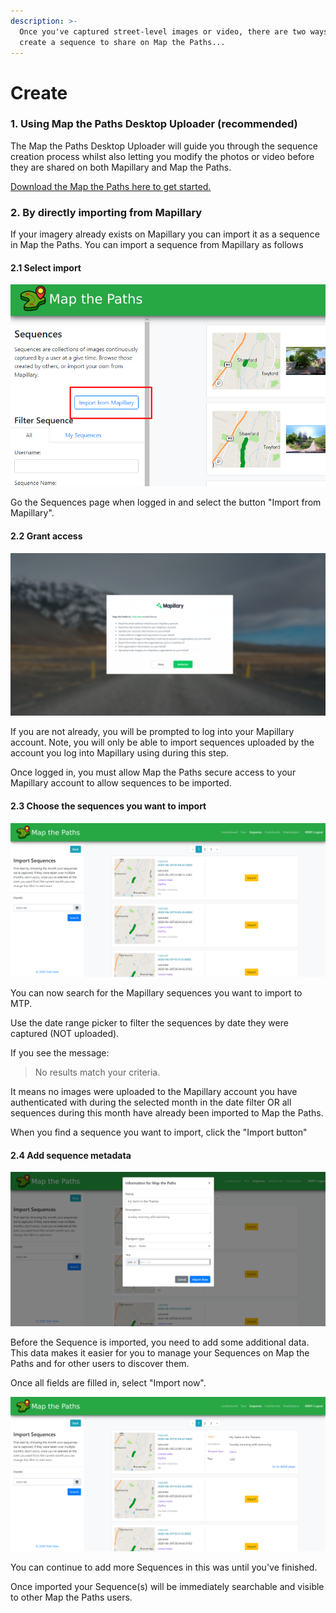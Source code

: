 ```yaml
---
description: >-
  Once you've captured street-level images or video, there are two ways to
  create a sequence to share on Map the Paths...
---
```


# Create

### 1. Using Map the Paths Desktop Uploader \(recommended\)

The Map the Paths Desktop Uploader will guide you through the sequence creation process whilst also letting you modify the photos or video before they are shared on both Mapillary and Map the Paths.

[Download the Map the Paths here to get started.](https://mtp.trekview.org/uploader)

###  **2. By directly importing from Mapillary**

If your imagery already exists on Mapillary you can import it as a sequence in Map the Paths. You can import a sequence from Mapillary as follows

#### **2.1 Select import**

![MTP Import from Mapillary](../../../.gitbook/assets/mapillary-import.png)

Go the Sequences page when logged in and select the button "Import from Mapillary".

#### **2.2 Grant access**

![Mapillary Grant Access to MTP](../../../.gitbook/assets/mapillary-grant.png)

If you are not already, you will be prompted to log into your Mapillary account. Note, you will only be able to import sequences uploaded by the account you log into Mapillary using during this step.

Once logged in, you must allow Map the Paths secure access to your Mapillary account to allow sequences to be imported.

#### **2.3 Choose the sequences you want to import**

![MTP import Mapillary Sequences](../../../.gitbook/assets/0a560e56-3720-429e-81bc-053c44b628c1.png)

You can now search for the Mapillary sequences you want to import to MTP.

Use the date range picker to filter the sequences by date they were captured \(NOT uploaded\).

If you see the message:

> No results match your criteria.

It means no images were uploaded to the Mapillary account you have authenticated with during the selected month in the date filter OR all sequences during this month have already been imported to Map the Paths.

When you find a sequence you want to import, click the "Import button"

#### **2.4 Add sequence metadata**

![Add Sequence metadata](../../../.gitbook/assets/107902ad-afc0-4aee-8a9a-5adb504775eb.png)

Before the Sequence is imported, you need to add some additional data. This data makes it easier for you to manage your Sequences on Map the Paths and for other users to discover them.

Once all fields are filled in, select "Import now".

![MTP Sequence imported](../../../.gitbook/assets/deed8e0e-4b94-446c-baab-3fb87ba14e5e.png)

You can continue to add more Sequences in this was until you've finished.

Once imported your Sequence\(s\) will be immediately searchable and visible to other Map the Paths users.

